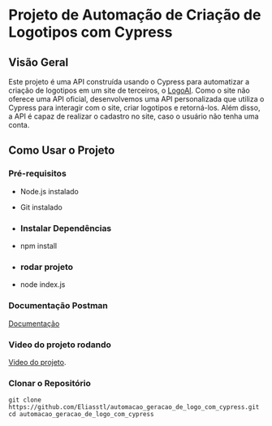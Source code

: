 # Projeto de Automação de Criação de Logotipos com Cypress

## Visão Geral
Este projeto é uma API construída usando o Cypress para automatizar a criação de logotipos em um site de terceiros, o [LogoAI](https://www.logoai.com/). Como o site não oferece uma API oficial, desenvolvemos uma API personalizada que utiliza o Cypress para interagir com o site, criar logotipos e retorná-los. Além disso, a API é capaz de realizar o cadastro no site, caso o usuário não tenha uma conta.

## Como Usar o Projeto

### Pré-requisitos
- Node.js instalado
- Git instalado

- ### Instalar Dependências
- npm install

- ### rodar projeto
-  node index.js
  
### Documentação Postman
 [Documentação](https://documenter.postman.com/preview/21307851-e7a13135-0cb3-4b7a-9502-bcddd7d3eab8?environment=&versionTag=latest&apiName=CURRENT&version=latest&documentationLayout=classic-double-column&documentationTheme=light&logo=https%3A%2F%2Fres.cloudinary.com%2Fpostman%2Fimage%2Fupload%2Ft_team_logo%2Fv1%2Fteam%2Fanonymous_team&logoDark=https%3A%2F%2Fres.cloudinary.com%2Fpostman%2Fimage%2Fupload%2Ft_team_logo%2Fv1%2Fteam%2Fanonymous_team&right-sidebar=303030&top-bar=FFFFFF&highlight=FF6C37&right-sidebar-dark=303030&top-bar-dark=212121&highlight-dark=FF6C37)

### Video do projeto rodando
[Video do projeto](https://drive.google.com/file/d/1NTPLR5HL7EQo3CdsvwORqcOKIwlXIeat/view?usp=sharing).
### Clonar o Repositório
```shell
git clone https://github.com/Eliasstl/automacao_geracao_de_logo_com_cypress.git
cd automacao_geracao_de_logo_com_cypress


